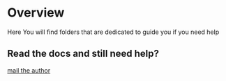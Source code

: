 # Overview
 Here You will find folders that are dedicated to guide you if you need help

## Read the docs and still need help?
[mail the author](mailto:aadarshashutosh@outlook.com)
